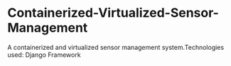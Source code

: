 # Containerized-Virtualized-Sensor-Management
A containerized and virtualized sensor management system.Technologies used: Django Framework
